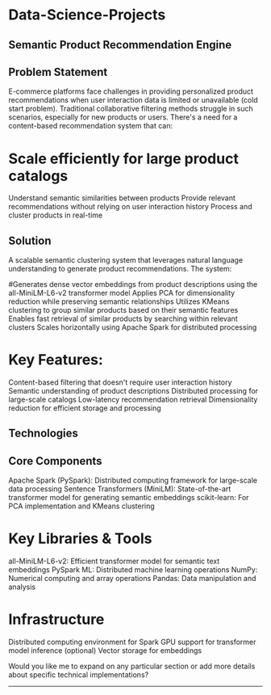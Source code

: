 # Data-Science-Projects

## Semantic Product Recommendation Engine
## Problem Statement
E-commerce platforms face challenges in providing personalized product recommendations when user interaction data is limited or unavailable (cold start problem). Traditional collaborative filtering methods struggle in such scenarios, especially for new products or users. There's a need for a content-based recommendation system that can:

# Scale efficiently for large product catalogs
Understand semantic similarities between products
Provide relevant recommendations without relying on user interaction history
Process and cluster products in real-time

## Solution
A scalable semantic clustering system that leverages natural language understanding to generate product recommendations. The system:

#Generates dense vector embeddings from product descriptions using the all-MiniLM-L6-v2 transformer model
Applies PCA for dimensionality reduction while preserving semantic relationships
Utilizes KMeans clustering to group similar products based on their semantic features
Enables fast retrieval of similar products by searching within relevant clusters
Scales horizontally using Apache Spark for distributed processing

# Key Features:

Content-based filtering that doesn't require user interaction history
Semantic understanding of product descriptions
Distributed processing for large-scale catalogs
Low-latency recommendation retrieval
Dimensionality reduction for efficient storage and processing

## Technologies
## Core Components

Apache Spark (PySpark): Distributed computing framework for large-scale data processing
Sentence Transformers (MiniLM): State-of-the-art transformer model for generating semantic embeddings
scikit-learn: For PCA implementation and KMeans clustering

# Key Libraries & Tools

all-MiniLM-L6-v2: Efficient transformer model for semantic text embeddings
PySpark ML: Distributed machine learning operations
NumPy: Numerical computing and array operations
Pandas: Data manipulation and analysis

# Infrastructure

Distributed computing environment for Spark
GPU support for transformer model inference (optional)
Vector storage for embeddings

Would you like me to expand on any particular section or add more details about specific technical implementations?

---------------------------------------------------------------------------------------------------------------------------------------------------------

